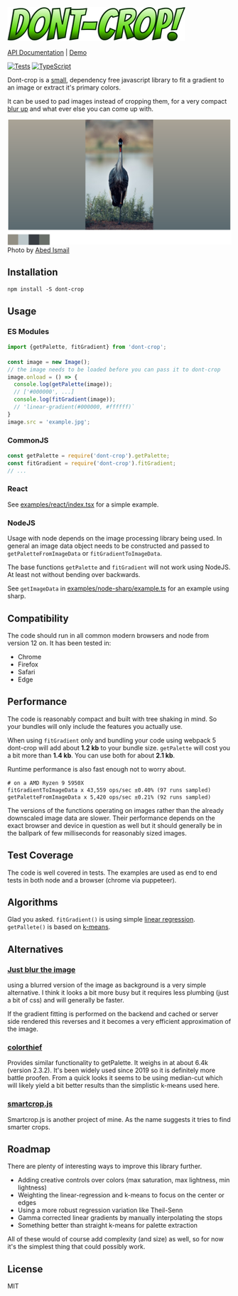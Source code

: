 <img src="docs/logo.png" width="400" />

[API Documentation](https://29a.ch/sandbox/2021/dont-crop/docs/modules.html) | [Demo](https://29a.ch/sandbox/2021/dont-crop/) 

[![Tests](https://github.com/jwagner/dont-crop/actions/workflows/tests.yml/badge.svg)](https://github.com/jwagner/dont-crop/actions/workflows/tests.yml) [![TypeScript](https://img.shields.io/badge/%3C%2F%3E-TypeScript-%230074c1.svg)](http://www.typescriptlang.org/)

Dont-crop is a [small](#performance), dependency free javascript library to fit a gradient to an image or extract it's primary colors.

It can be used to pad images instead of cropping them, for a very compact [blur up](https://engineering.fb.com/2015/08/06/android/the-technology-behind-preview-photos/) and what ever else you can come up with.

![lead image](docs/lead-lossless.webp)
Photo by [Abed Ismail](https://unsplash.com/photos/fZXZ1-hbFrY)

## Installation
```
npm install -S dont-crop
```

## Usage

### ES Modules
```javascript
import {getPalette, fitGradient} from 'dont-crop';

const image = new Image();
// the image needs to be loaded before you can pass it to dont-crop
image.onload = () => {
  console.log(getPalette(image));
  // ['#000000', ...]
  console.log(fitGradient(image));
  // 'linear-gradient(#000000, #ffffff)`
}
image.src = 'example.jpg';
```

### CommonJS

```javascript
const getPalette = require('dont-crop').getPalette;
const fitGradient = require('dont-crop').fitGradient;
// ...
```

### React
See [examples/react/index.tsx](examples/react/index.tsx) for a simple example.

### NodeJS
Usage with node depends on the image processing library being used.
In general an image data object needs to be constructed and passed to
`getPaletteFromImageData` or `fitGradientToImageData`.

The base functions `getPalette` and `fitGradient` will not work using NodeJS.
At least not without bending over backwards.

See `getImageData` in [examples/node-sharp/example.ts](examples/node-sharp/example.ts) for an example using sharp.

## Compatibility

The code should run in all common modern browsers and node from version 12 on.
It has been tested in:
* Chrome
* Firefox
* Safari
* Edge

## Performance

The code is reasonably compact and built with tree shaking in mind.
So your bundles will only include the features you actually use.

When using `fitGradient` only and bundling your code using webpack 5 dont-crop will add about **1.2 kb** to your bundle size.
`getPalette` will cost you a bit more than **1.4 kb**.
You can use both for about **2.1 kb**.

Runtime performance is also fast enough not to worry about.

```
# on a AMD Ryzen 9 5950X
fitGradientToImageData x 43,559 ops/sec ±0.40% (97 runs sampled)
getPaletteFromImageData x 5,420 ops/sec ±0.21% (92 runs sampled)
```

The versions of the functions operating on images rather than the already downscaled image data are slower.
Their performance depends on the exact browser and device in question as well but it should generally be in the ballpark of few milliseconds for reasonably sized images.

## Test Coverage

The code is well covered in tests. The examples are used as end to end tests in both node and a browser (chrome via puppeteer).

## Algorithms

Glad you asked. `fitGradient()` is using simple [linear regression](https://en.wikipedia.org/wiki/Linear_regression).
`getPallete()` is based on [k-means](https://en.wikipedia.org/wiki/K-means_clustering).

## Alternatives

### [Just blur the image](https://developer.mozilla.org/en-US/docs/Web/CSS/filter-function/blur())

using a blurred version of the image as background is a very simple alternative.
I think it looks a bit more busy but it requires less plumbing (just a bit of css) and will generally be faster.

If the gradient fitting is performed on the backend and cached or server side rendered this reverses and it becomes a very efficient approximation of the image.

### [colorthief](https://github.com/lokesh/color-thief)

Provides similar functionality to getPalette.
It weighs in at about 6.4k (version 2.3.2).
It's been widely used since 2019 so it is definitely more battle proofen.
From a quick looks it seems to be using median-cut which will likely yield a bit better results than the simplistic k-means used here.
  
### [smartcrop.js](https://github.com/jwagner/smartcrop.js)

Smartcrop.js is another project of mine. As the name suggests it tries
to find smarter crops.

## Roadmap

There are plenty of interesting ways to improve this library further.

* Adding creative controls over colors (max saturation, max lightness, min lightness)
* Weighting the linear-regression and k-means to focus on the center or edges
* Using a more robust regression variation like Theil-Senn
* Gamma corrected linear gradients by manually interpolating the stops
* Something better than straight k-means for palette extraction

All of these would of course add complexity (and size) as well, so for now it's the simplest thing that could possibly work. 

## License

MIT